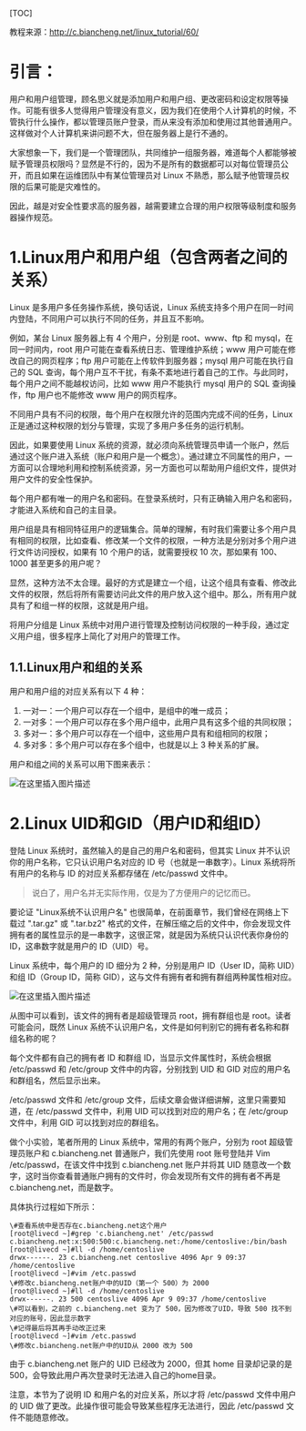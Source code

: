 [TOC]

教程来源：http://c.biancheng.net/linux_tutorial/60/

# 引言：

用户和用户组管理，顾名思义就是添加用户和用户组、更改密码和设定权限等操作。可能有很多人觉得用户管理没有意义，因为我们在使用个人计算机的时候，不管执行什么操作，都以管理员账户登录，而从来没有添加和使用过其他普通用户。这样做对个人计算机来讲问题不大，但在服务器上是行不通的。

大家想象一下，我们是一个管理团队，共同维护一组服务器，难道每个人都能够被赋予管理员权限吗？显然是不行的，因为不是所有的数据都可以对每位管理员公开，而且如果在运维团队中有某位管理员对 Linux 不熟悉，那么赋予他管理员权限的后果可能是灾难性的。

因此，越是对安全性要求高的服务器，越需要建立合理的用户权限等级制度和服务器操作规范。

# 1.Linux用户和用户组（包含两者之间的关系）

Linux 是多用户多任务操作系统，换句话说，Linux 系统支持多个用户在同一时间内登陆，不同用户可以执行不同的任务，并且互不影响。

例如，某台 Linux 服务器上有 4 个用户，分别是 root、www、ftp 和 mysql，在同一时间内，root 用户可能在查看系统日志、管理维护系统；www 用户可能在修改自己的网页程序；ftp 用户可能在上传软件到服务器；mysql 用户可能在执行自己的 SQL 查询，每个用户互不干扰，有条不紊地进行着自己的工作。与此同时，每个用户之间不能越权访问，比如 www 用户不能执行 mysql 用户的 SQL 查询操作，ftp 用户也不能修改 www 用户的网页程序。

不同用户具有不问的权限，毎个用户在权限允许的范围内完成不间的任务，Linux 正是通过这种权限的划分与管理，实现了多用户多任务的运行机制。

因此，如果要使用 Linux 系统的资源，就必须向系统管理员申请一个账户，然后通过这个账户进入系统（账户和用户是一个概念）。通过建立不同属性的用户，一方面可以合理地利用和控制系统资源，另一方面也可以帮助用户组织文件，提供对用户文件的安全性保护。

每个用户都有唯一的用户名和密码。在登录系统时，只有正确输入用户名和密码，才能进入系统和自己的主目录。

用户组是具有相同特征用户的逻辑集合。简单的理解，有时我们需要让多个用户具有相同的权限，比如查看、修改某一个文件的权限，一种方法是分别对多个用户进行文件访问授权，如果有 10 个用户的话，就需要授权 10 次，那如果有 100、1000 甚至更多的用户呢？

显然，这种方法不太合理。最好的方式是建立一个组，让这个组具有查看、修改此文件的权限，然后将所有需要访问此文件的用户放入这个组中。那么，所有用户就具有了和组一样的权限，这就是用户组。

将用户分组是 Linux 系统中对用户进行管理及控制访问权限的一种手段，通过定义用户组，很多程序上简化了对用户的管理工作。

## 1.1.Linux用户和组的关系

用户和用户组的对应关系有以下 4 种：

1. 一对一：一个用户可以存在一个组中，是组中的唯一成员；
2. 一对多：一个用户可以存在多个用户组中，此用户具有这多个组的共同权限；
3. 多对一：多个用户可以存在一个组中，这些用户具有和组相同的权限；
4. 多对多：多个用户可以存在多个组中，也就是以上 3 种关系的扩展。


用户和组之间的关系可以用下图来表示：

![在这里插入图片描述](https://img-blog.csdnimg.cn/c5d5c07467f94641b4ed33f5b56376e4.png)

# 2.Linux UID和GID（用户ID和组ID）

登陆 Linux 系统时，虽然输入的是自己的用户名和密码，但其实 Linux 并不认识你的用户名称，它只认识用户名对应的 ID 号（也就是一串数字）。Linux 系统将所有用户的名称与 ID 的对应关系都存储在 /etc/passwd 文件中。

> 说白了，用户名并无实际作用，仅是为了方便用户的记忆而已。

要论证 "Linux系统不认识用户名" 也很简单，在前面章节，我们曾经在网络上下载过 ".tar.gz" 或 ".tar.bz2" 格式的文件，在解压缩之后的文件中，你会发现文件拥有者的属性显示的是一串数字，这很正常，就是因为系统只认识代表你身份的 ID，这串数字就是用户的 ID（UID）号。

Linux 系统中，每个用户的 ID 细分为 2 种，分别是用户 ID（User ID，简称 UID）和组 ID（Group ID，简称 GID），这与文件有拥有者和拥有群组两种属性相对应。

![在这里插入图片描述](https://img-blog.csdnimg.cn/7779c30dad63459ab52bb918a6de3a70.png)


从图中可以看到，该文件的拥有者是超级管理员 root，拥有群组也是 root。读者可能会问，既然 Linux 系统不认识用户名，文件是如何判别它的拥有者名称和群组名称的呢？

每个文件都有自己的拥有者 ID 和群组 ID，当显示文件属性时，系统会根据 /etc/passwd 和 /etc/group 文件中的内容，分别找到 UID 和 GID 对应的用户名和群组名，然后显示出来。

/etc/passwd 文件和 /etc/group 文件，后续文章会做详细讲解，这里只需要知道，在 /etc/passwd 文件中，利用 UID 可以找到对应的用户名；在 /etc/group 文件中，利用 GID 可以找到对应的群组名。

做个小实验，笔者所用的 Linux 系统中，常用的有两个账户，分别为 root 超级管理员账户和 c.biancheng.net 普通账户，我们先使用 root 账号登陆并 Vim /etc/passwd，在该文件中找到 c.biancheng.net 账户并将其 UID 随意改一个数字，这时当你查看普通账户拥有的文件时，你会发现所有文件的拥有者不再是 c.biancheng.net，而是数字。

具体执行过程如下所示：

```shell
\#查看系统中是否存在c.biancheng.net这个用户
[root@livecd ~]#grep 'c.biancheng.net' /etc/passwd
c.biancheng.net:x:500:500:c.biancheng.net:/home/centoslive:/bin/bash
[root@livecd ~]#ll -d /home/centoslive
drwx------. 23 c.biancheng.net centoslive 4096 Apr 9 09:37 /home/centoslive
[root@livecd ~]#vim /etc.passwd
\#修改c.biancheng.net账户中的UID（第一个 500）为 2000
[root@livecd ~]#ll -d /home/centoslive
drwx------. 23 500 centoslive 4096 Apr 9 09:37 /home/centoslive
\#可以看到，之前的 c.biancheng.net 变为了 500，因为修改了UID，导致 500 找不到对应的账号，因此显示数字
\#记得最后将其再手动改正过来
[root@livecd ~]#vim /etc.passwd
\#修改c.biancheng.net账户中的UID从 2000 改为 500
```

由于 c.biancheng.net 账户的 UID 已经改为 2000，但其 home 目录却记录的是 500，会导致此用户再次登录时无法进入自己的home目录。

注意，本节为了说明 ID 和用户名的对应关系，所以才将 /etc/passwd 文件中用户的 UID 做了更改。此操作很可能会导致某些程序无法进行，因此 /etc/passwd 文件不能随意修改。

